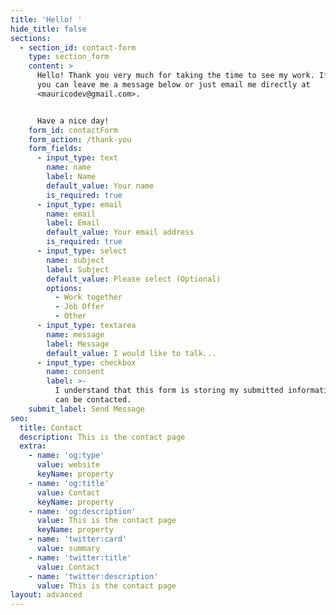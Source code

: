 ```yaml
---
title: 'Hello! '
hide_title: false
sections:
  - section_id: contact-form
    type: section_form
    content: >
      Hello! Thank you very much for taking the time to see my work. If you want
      you can leave me a message below or just email me directly at
      <mauricodev@gmail.com>.


      Have a nice day!
    form_id: contactForm
    form_action: /thank-you
    form_fields:
      - input_type: text
        name: name
        label: Name
        default_value: Your name
        is_required: true
      - input_type: email
        name: email
        label: Email
        default_value: Your email address
        is_required: true
      - input_type: select
        name: subject
        label: Subject
        default_value: Please select (Optional)
        options:
          - Work together
          - Job Offer
          - Other
      - input_type: textarea
        name: message
        label: Message
        default_value: I would like to talk...
      - input_type: checkbox
        name: consent
        label: >-
          I understand that this form is storing my submitted information so I
          can be contacted.
    submit_label: Send Message
seo:
  title: Contact
  description: This is the contact page
  extra:
    - name: 'og:type'
      value: website
      keyName: property
    - name: 'og:title'
      value: Contact
      keyName: property
    - name: 'og:description'
      value: This is the contact page
      keyName: property
    - name: 'twitter:card'
      value: summary
    - name: 'twitter:title'
      value: Contact
    - name: 'twitter:description'
      value: This is the contact page
layout: advanced
---
```

